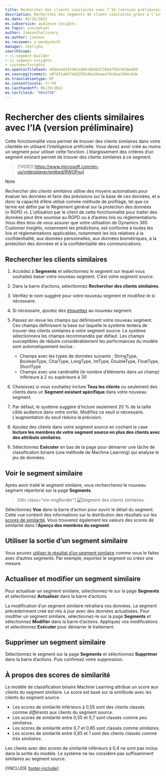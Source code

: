 ```yaml
---
title: Rechercher des clients similaires avec l’IA (version préliminaire) (contient une vidéo)
description: Recherchez des segments de client similaires grâce à l’intelligence artificielle.
ms.date: 03/25/2022
ms.subservice: audience-insights
ms.topic: conceptual
author: JimsonChalissery
ms.author: jimsonc
ms.reviewer: v-wendysmith
manager: shellyha
searchScope:
- ci-segment-builder
- ci-segment-insights
- customerInsights
ms.openlocfilehash: d58b2e424fd81ad691db4b2576bdf5655038ed89
ms.sourcegitcommit: a97d31a647a5d259140a1baaeef8c6ea10b8cbde
ms.translationtype: HT
ms.contentlocale: fr-FR
ms.lasthandoff: 06/29/2022
ms.locfileid: "9054798"
---
```

# <a name="find-similar-customers-with-ai-preview"></a>Rechercher des clients similaires avec l’IA (version préliminaire)

Cette fonctionnalité vous permet de trouver des clients similaires dans votre clientèle en utilisant l’intelligence artificielle. Vous devez avoir créé au moins un segment pour utiliser cette fonction. L’élargissement des critères d’un segment existant permet de trouver des clients similaires à ce segment.

> [!VIDEO https://www.microsoft.com/en-us/videoplayer/embed/RWOFou]

> [!NOTE]
> *Rechercher des clients similaires* utilise des moyens automatisés pour évaluer les données et faire des prévisions sur la base de ces données, et a donc la capacité d’être utilisé comme méthode de profilage, tel que ce terme est défini par le Règlement général sur la protection des données (« RGPD »). L’utilisation par le client de cette fonctionnalité pour traiter des données peut être soumise au RGPD ou à d’autres lois ou réglementations. Vous êtes tenu de vous assurer que votre utilisation de Dynamics 365 Customer Insights, notamment les prédictions, est conforme à toutes les lois et réglementations applicables, notamment les lois relatives à la confidentialité, aux données personnelles, aux données biométriques, à la protection des données et à la confidentialité des communications.

## <a name="finding-similar-customers"></a>Rechercher les clients similaires

1. Accédez à **Segments** et sélectionnez le segment sur lequel vous souhaitez baser votre nouveau segment. C’est votre *segment source*.

1. Dans la barre d’actions, sélectionnez **Rechercher des clients similaires**.

1. Vérifiez le nom suggéré pour votre nouveau segment et modifiez-le si nécessaire.

1. Si nécessaire, ajoutez des [étiquettes](work-with-tags-columns.md#manage-tags) au nouveau segment.

1. Passez en revue les champs qui définissent votre nouveau segment. Ces champs définissent la base sur laquelle le système tentera de trouver des clients similaires à votre segment source. Le système sélectionnera les champs recommandés par défaut.
  Les champs susceptibles de réduire considérablement les performances du modèle sont automatiquement exclus :
  
   - Champs avec les types de données suivants : StringType, BooleanType, CharType, LongType, IntType, DoubleType, FloatType, ShortType
   - Champs avec une cardinalité (le nombre d’éléments dans un champ) inférieure à 2 ou supérieure à 30

1. Choisissez si vous souhaitez inclure **Tous les clients** ou seulement des clients dans un **Segment existant spécifique** dans votre nouveau segment.

1. Par défaut, le système suggère d’inclure seulement 20 % de la taille cible audience dans votre sortie. Modifiez ce seuil si nécessaire. L’augmentation du seuil réduira la précision.

1. Ajoutez des clients dans votre segment source en cochant la case **Inclure les membres de votre segment source en plus des clients avec des attributs similaires**.

1. Sélectionnez **Exécuter** en bas de la page pour démarrer une tâche de classification binaire (une méthode de Machine Learning) qui analyse le jeu de données.

## <a name="view-the-similar-segment"></a>Voir le segment similaire

Après avoir traité le segment similaire, vous rechercherez le nouveau segment répertorié sur la page **Segments**.

> [!div class="mx-imgBorder"]
> ![Segment des clients similaires.](media/expanded-segment.png "Segment des clients similaires")

Sélectionnez **Vue** dans la barre d’action pour ouvrir le détail du segment. Cette vue contient des informations sur la distribution des résultats sur les [scores de similarité](#about-similarity-scores). Vous trouverez également les valeurs des scores de similarité dans l’**Aperçu des membres du segment**.

## <a name="use-the-output-of-a-similar-segment"></a>Utiliser la sortie d’un segment similaire

Vous pouvez [utiliser le résultat d’un segment similaire](segments.md) comme vous le faites avec d’autres segments. Par exemple, exportez le segment ou créez une mesure.

## <a name="refresh-and-edit-a-similar-segment"></a>Actualiser et modifier un segment similaire

Pour actualiser un segment similaire, sélectionnez-le sur la page **Segments** et sélectionnez **Actualiser** dans la barre d’actions.

La modification d’un segment similaire retraitera vos données. Le segment précédemment créé est mis à jour avec des données actualisées.
Pour modifier un segment similaire, sélectionnez-le sur la page **Segments** et sélectionnez **Modifier** dans la barre d’actions. Appliquez vos modifications et sélectionnez **Exécuter** pour démarrer le traitement.

## <a name="delete-a-similar-segment"></a>Supprimer un segment similaire

Sélectionnez le segment sur la page **Segments** et sélectionnez **Supprimer** dans la barre d’actions. Puis confirmez votre suppression.

## <a name="about-similarity-scores"></a>À propos des scores de similarité

Le modèle de classification binaire Machine Learning attribue un score aux clients du segment similaire. Le score est basé sur la similitude avec les clients du segment source.

- Les scores de similarité inférieurs à 0,55 sont des clients classés comme *différents* aux clients du segment source.
- Les scores de similarité entre 0,55 et 0,7 sont classés comme *peu similaires*.
- Les scores de similarité entre 0,7 et 0,85 sont classés comme *similaires*.
- Les scores de similarité entre 0,85 et 1 sont des clients classés comme *très similaires*.

Les clients avec des scores de similarité inférieurs à 0,4 ne sont pas inclus dans la sortie du modèle. Le système ne les considère pas suffisamment similaires au segment source.

[!INCLUDE [footer-include](includes/footer-banner.md)]
